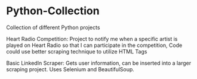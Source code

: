 # Python-Collection
Collection of different Python projects


Heart Radio Competition: Project to notify me when a specific artist is played on Heart Radio so that I can participate in the competition, Code could use better scraping technique to utilize HTML Tags


Basic LinkedIn Scraper: Gets user information, can be inserted into a larger scraping project. Uses Selenium and BeautifulSoup.
